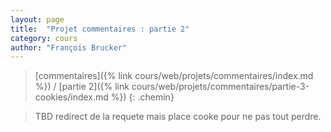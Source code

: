 ```yaml
---
layout: page
title:  "Projet commentaires : partie 2"
category: cours
author: "François Brucker"
---
```


> [commentaires]({% link cours/web/projets/commentaires/index.md %}) / [partie 2]({% link cours/web/projets/commentaires/partie-3-cookies/index.md %})
{: .chemin}

> TBD
> redirect de la requete mais place cooke pour ne pas tout perdre.
